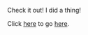 Check it out!  I did a thing!

Click [here](https://sccapstone.github.io/Sense-Able/) to go [here](https://sccapstone.github.io/Sense-Able/).
